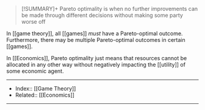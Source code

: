 > [!SUMMARY]+
> Pareto optimality is when no further improvements can be made through different decisions without making some party worse off

In [[game theory]], all [[games]] *must* have a Pareto-optimal outcome. Furthermore, there may be multiple Pareto-optimal outcomes in certain [[games]].

In [[Economics]], Pareto optimality just means that resources cannot be allocated in any other way without negatively impacting the [[utility]] of some economic agent.

---
- Index:: [[Game Theory]]
- Related:: [[Economics]]
---